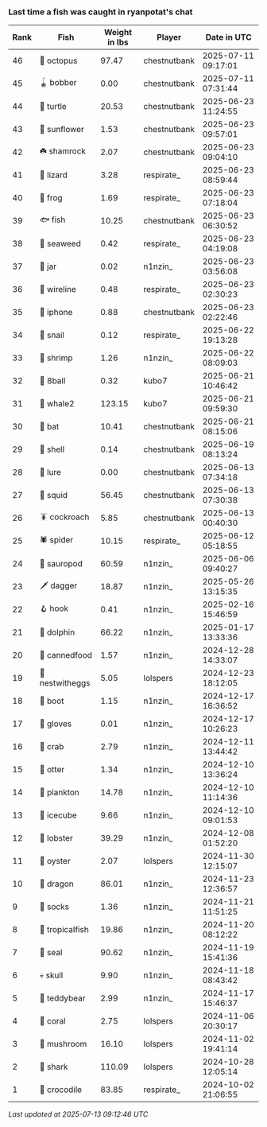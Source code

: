 ### Last time a fish was caught in ryanpotat's chat
| Rank | Fish | Weight in lbs | Player | Date in UTC |
|------|--------|-----------|---------|------|
| 46  | 🐙 octopus | 97.47 | chestnutbank | 2025-07-11 09:17:01 |
| 45  | 🪀 bobber | 0.00 | chestnutbank | 2025-07-11 07:31:44 |
| 44  | 🐢 turtle | 20.53 | chestnutbank | 2025-06-23 11:24:55 |
| 43  | 🌻 sunflower | 1.53 | chestnutbank | 2025-06-23 09:57:01 |
| 42  | ☘️ shamrock | 2.07 | chestnutbank | 2025-06-23 09:04:10 |
| 41  | 🦎 lizard | 3.28 | respirate_ | 2025-06-23 08:59:44 |
| 40  | 🐸 frog | 1.69 | respirate_ | 2025-06-23 07:18:04 |
| 39  | 🐟 fish | 10.25 | chestnutbank | 2025-06-23 06:30:52 |
| 38  | 🌿 seaweed | 0.42 | respirate_ | 2025-06-23 04:19:08 |
| 37  | 🫙 jar | 0.02 | n1nzin_ | 2025-06-23 03:56:08 |
| 36  | 🧵 wireline | 0.48 | respirate_ | 2025-06-23 02:30:23 |
| 35  | 📱 iphone | 0.88 | chestnutbank | 2025-06-23 02:22:46 |
| 34  | 🐌 snail | 0.12 | respirate_ | 2025-06-22 19:13:28 |
| 33  | 🦐 shrimp | 1.26 | n1nzin_ | 2025-06-22 08:09:03 |
| 32  | 🎱 8ball | 0.32 | kubo7 | 2025-06-21 10:46:42 |
| 31  | 🐋 whale2 | 123.15 | kubo7 | 2025-06-21 09:59:30 |
| 30  | 🦇 bat | 10.41 | chestnutbank | 2025-06-21 08:15:06 |
| 29  | 🐚 shell | 0.14 | chestnutbank | 2025-06-19 08:13:24 |
| 28  | 🎏 lure | 0.00 | chestnutbank | 2025-06-13 07:34:18 |
| 27  | 🦑 squid | 56.45 | chestnutbank | 2025-06-13 07:30:38 |
| 26  | 🪳 cockroach | 5.85 | chestnutbank | 2025-06-13 00:40:30 |
| 25  | 🕷️ spider | 10.15 | respirate_ | 2025-06-12 05:18:55 |
| 24  | 🦕 sauropod | 60.59 | n1nzin_ | 2025-06-06 09:40:27 |
| 23  | 🗡️ dagger | 18.87 | n1nzin_ | 2025-05-26 13:15:35 |
| 22  | 🪝 hook | 0.41 | n1nzin_ | 2025-02-16 15:46:59 |
| 21  | 🐬 dolphin | 66.22 | n1nzin_ | 2025-01-17 13:33:36 |
| 20  | 🥫 cannedfood | 1.57 | n1nzin_ | 2024-12-28 14:33:07 |
| 19  | 🪺 nestwitheggs | 5.05 | lolspers | 2024-12-23 18:12:05 |
| 18  | 👢 boot | 1.15 | n1nzin_ | 2024-12-17 16:36:52 |
| 17  | 🧤 gloves | 0.01 | n1nzin_ | 2024-12-17 10:26:23 |
| 16  | 🦀 crab | 2.79 | n1nzin_ | 2024-12-11 13:44:42 |
| 15  | 🦦 otter | 1.34 | n1nzin_ | 2024-12-10 13:36:24 |
| 14  | 🦠 plankton | 14.78 | n1nzin_ | 2024-12-10 11:14:36 |
| 13  | 🧊 icecube | 9.66 | n1nzin_ | 2024-12-10 09:01:53 |
| 12  | 🦞 lobster | 39.29 | n1nzin_ | 2024-12-08 01:52:20 |
| 11  | 🦪 oyster | 2.07 | lolspers | 2024-11-30 12:15:07 |
| 10  | 🐉 dragon | 86.01 | n1nzin_ | 2024-11-23 12:36:57 |
| 9  | 🧦 socks | 1.36 | n1nzin_ | 2024-11-21 11:51:25 |
| 8  | 🐠 tropicalfish | 19.86 | n1nzin_ | 2024-11-20 08:12:22 |
| 7  | 🦭 seal | 90.62 | n1nzin_ | 2024-11-19 15:41:36 |
| 6  | 💀 skull | 9.90 | n1nzin_ | 2024-11-18 08:43:42 |
| 5  | 🧸 teddybear | 2.99 | n1nzin_ | 2024-11-17 15:46:37 |
| 4  | 🪸 coral | 2.75 | lolspers | 2024-11-06 20:30:17 |
| 3  | 🍄 mushroom | 16.10 | lolspers | 2024-11-02 19:41:14 |
| 2  | 🦈 shark | 110.09 | lolspers | 2024-10-28 12:05:14 |
| 1  | 🐊 crocodile | 83.85 | respirate_ | 2024-10-02 21:06:55 |

_Last updated at 2025-07-13 09:12:46 UTC_